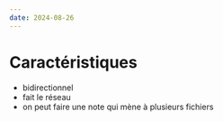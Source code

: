 ```yaml
---
date: 2024-08-26
---
```


# Caractéristiques
- bidirectionnel
- fait le réseau
- on peut faire une note qui mène à plusieurs  fichiers 